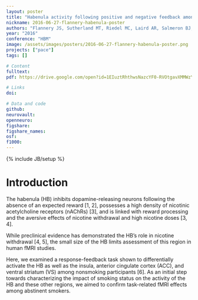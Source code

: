 ```yaml
---
layout: poster
title: "Habenula activity following positive and negative feedback among abstinent cigarette smokers"
nickname: 2016-06-27-flannery-habenula-poster
authors: "Flannery JS, Sutherland MT, Riedel MC, Laird AR, Salmeron BJ, Ross TJ, Stein EA"
year: "2016"
conference: "HBM"
image: /assets/images/posters/2016-06-27-flannery-habenula-poster.png
projects: ["pace"]
tags: []

# Content
fulltext:
pdf: https://drive.google.com/open?id=1EIuztRhthwsNazcYF0-RVOtgavXMMWzY

# Links
doi:

# Data and code
github:
neurovault:
openneuro:
figshare:
figshare_names:
osf:
f1000:
---
```

{% include JB/setup %}

# Introduction

The habenula (HB) inhibits dopamine-releasing neurons following the absence of an expected reward [1, 2], possesses a high density of nicotinic acetylcholine receptors (nAChRs) [3], and is linked with reward processing and the aversive effects of nicotine withdrawal and high nicotine doses [3, 4].

While preclinical evidence has demonstrated the HB’s role in nicotine withdrawal [4, 5], the small size of the HB limits assessment of this region in human fMRI studies.

Here, we examined a response-feedback task shown to differentially activate the HB as well as the insula, anterior cingulate cortex (ACC), and ventral striatum (VS) among nonsmoking participants [6]. As an initial step towards characterizing the impact of smoking status on the activity of the HB and these other regions, we aimed to confirm task-related fMRI effects among abstinent smokers.
